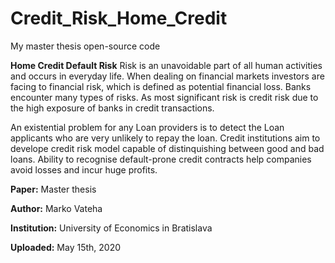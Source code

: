 # Credit_Risk_Home_Credit
My master thesis open-source code


__Home Credit Default Risk__
Risk is an unavoidable part of all human activities and occurs in everyday life. When dealing on financial markets investors are facing to financial risk, which is defined as potential financial loss. Banks encounter many types of risks. As most significant risk is credit risk due to the high exposure of banks in credit transactions.

An existential problem for any Loan providers is to detect the Loan applicants who are very unlikely to repay the loan. Credit institutions aim to develope credit risk model capable of distinquishing between good and bad loans. Ability to recognise default-prone credit contracts help companies avoid losses and incur huge profits.

__Paper:__ Master thesis

__Author:__ Marko Vateha

__Institution:__ University of Economics in Bratislava

__Uploaded:__ May 15th, 2020
